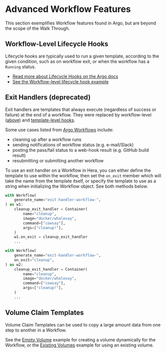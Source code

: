 # Advanced Workflow Features

This section exemplifies Workflow features found in Argo, but are beyond the scope of the Walk Through.

## Workflow-Level Lifecycle Hooks

Lifecycle hooks are typically used to run a given template, according to the given condition, such as on workflow exit,
or when the workflow has a `Running` status.

* [Read more about Lifecycle Hooks on the Argo docs](https://argoproj.github.io/argo-workflows/lifecyclehook/)
* [See the Workflow-level lifecycle hook example](../examples/workflows/upstream/life_cycle_hooks_wf_level.md)

## Exit Handlers (deprecated)

Exit handlers are templates that always execute (regardless of success or failure) at the end of a workflow. They were
replaced by workflow-level ([above](#workflow-level-lifecycle-hooks)) and [template-level hooks](./advanced-template-features.md#template-level-lifecycle-hooks).

Some use cases listed from [Argo Workflows](https://argoproj.github.io/argo-workflows/walk-through/exit-handlers/)
include:

* cleaning up after a workflow runs
* sending notifications of workflow status (e.g. e-mail/Slack)
* posting the pass/fail status to a web-hook result (e.g. GitHub build result)
* resubmitting or submitting another workflow

To use an exit handler on a Workflow in Hera, you can either define the template to use within the workflow, then set
the `on_exit` member which will take the name from the template itself, or specify the template to use as a string when
initializing the Workflow object. See both methods below.

```py
with Workflow(
    generate_name="exit-handler-workflow-",
) as w1:
    cleanup_exit_handler = Container(
        name="cleanup",
        image="docker/whalesay",
        command=["cowsay"],
        args=["cleanup!"],
    )
    w1.on_exit = cleanup_exit_handler
    ...

with Workflow(
    generate_name="exit-handler-workflow-",
    on_exit="cleanup",
) as w2:
    cleanup_exit_handler = Container(
        name="cleanup",
        image="docker/whalesay",
        command=["cowsay"],
        args=["cleanup!"],
    )
    ...
```

## Volume Claim Templates

Volume Claim Templates can be used to copy a large amount data from one step to another in a Workflow.

See the [Empty Volume](../examples/workflows/upstream/volumes_emptydir.md) example for creating a volume dynamically for the Workflow, or the [Existing Volumes](../examples/workflows/upstream/volumes_existing.md) example for using an existing volume.
